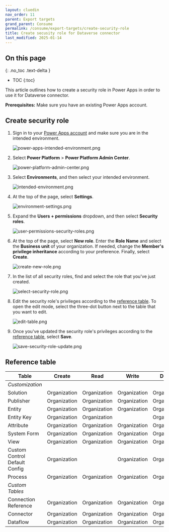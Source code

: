 ```yaml
---
layout: cluedin
nav_order: 11
parent: Export targets
grand_parent: Consume
permalink: /consume/export-targets/create-security-role
title: Create secusity role for Dataverse connector
last_modified: 2025-01-14
---
```

## On this page
{: .no_toc .text-delta }
- TOC
{:toc}

This article outlines how to create a security role in Power Apps in order to use it for Dataverse connector.

**Prerequisites:** Make sure you have an existing Power Apps account.

## Create security role

1. Sign in to your [Power Apps account](https://make.powerapps.com/) and make sure you are in the intended environment.

    ![power-apps-intended-environment.png](/.attachments/power-apps-intended-environment-38bf37eb-2381-4d9e-a58d-2977d4cf90fd.png)

1. Select **Power Platform** > **Power Platform Admin Center**.

    ![power-platform-admin-center.png](/.attachments/power-platform-admin-center-8cefb99e-1327-4990-b36d-cbed88accf59.png)

1. Select **Environments**, and then select your intended environment.

   ![intended-environment.png](/.attachments/intended-environment-9d1043d4-0423-4836-bb33-5f75f82cfa92.png)

1. At the top of the page, select **Settings**.

    ![environment-settings.png](/.attachments/environment-settings-cf6e6053-8ac3-46fc-97a2-95bd9c8524fb.png)

1. Expand the **Users + permissions** dropdown, and then select **Security roles**.

    ![user-permissions-security-roles.png](/.attachments/user-permissions-security-roles-81ab7500-d04f-4629-9f3d-fe2dbd6b3de2.png)

1. At the top of the page, select **New role**. Enter the **Role Name** and select the **Business unit** of your organization. If needed, change the **Member's privilege inheritance** according to your preference. Finally, select **Create**.

    ![create-new-role.png](/.attachments/create-new-role-dfb8def3-28ba-4ae9-91f6-1995dff842f3.png)

1. In the list of all security roles, find and select the role that you've just created.

    ![select-security-role.png](/.attachments/select-security-role-610cb0b9-140b-46e1-8730-0dcaa7135858.png)

1. Edit the security role's privileges according to the [reference table](#reference-table). To open the edit mode, select the three-dot button next to the table that you want to edit.

   ![edit-table.png](/.attachments/edit-table-35e4e815-7a62-4ebf-a67e-403e7f6b1f2a.png)
   
1. Once you've updated the security role's privileges according to the [reference table](#reference-table), select **Save**.

   ![save-security-role-update.png](/.attachments/save-security-role-update-38147b82-6b30-4f6c-984e-e008010a10f1.png)

## Reference table

| Table | Create | Read | Write | Delete |
|--|--|--|--|--|
| _Customization_ |  |  |  |  |
| Solution | Organization | Organization | Organization | Organization |
| Publisher | Organization | Organization | Organization | Organization |
| Entity | Organization | Organization | Organization | Organization |
| Entity Key | Organization | Organization |  | Organization |
| Attribute | Organization | Organization | Organization | Organization |
| System Form | Organization | Organization | Organization | Organization |
| View | Organization | Organization | Organization | Organization |
| Custom Control Default Config | Organization |  | Organization | Organization |
| Process | Organization | Organization | Organization | Organization |
| _Custom Tables_ |  |  |  |  |
| Connection Reference | Organization | Organization | Organization | Organization |
| Connector | Organization | Organization | Organization | Organization |
| Dataflow | Organization | Organization | Organization | Organization |
